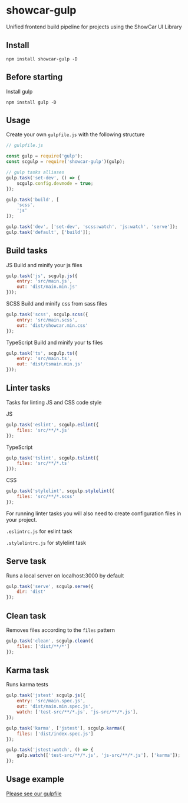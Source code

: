 # showcar-gulp

Unified frontend build pipeline for projects using the ShowCar UI Library

## Install
```
npm install showcar-gulp -D
```

## Before starting

Install gulp

```
npm install gulp -D
```

## Usage

Create your own `gulpfile.js` with the following structure

```js
// gulpfile.js

const gulp = require('gulp');
const scgulp = require('showcar-gulp')(gulp);

// gulp tasks alliases
gulp.task('set-dev', () => {
    scgulp.config.devmode = true;
});

gulp.task('build', [
    'scss',
    'js'
]);

gulp.task('dev', ['set-dev', 'scss:watch', 'js:watch', 'serve']);
gulp.task('default', ['build']);
```

## Build tasks

JS
Build and minify your js files

```js
gulp.task('js', scgulp.js({
    entry: 'src/main.js',
    out: 'dist/main.min.js'
}));
```

SCSS
Build and minify css from sass files

```js
gulp.task('scss', scgulp.scss({
    entry: 'src/main.scss',
    out: 'dist/showcar.min.css'
});
```


TypeScript
Build and minify your ts files

```js
gulp.task('ts', scgulp.ts({
    entry: 'src/main.ts',
    out: 'dist/tsmain.min.js'
}));
```

## Linter tasks

Tasks for linting JS and CSS code style

JS
```js
gulp.task('eslint', scgulp.eslint({
    files: 'src/**/*.js'
});

```
TypeScript
```js
gulp.task('tslint', scgulp.tslint({
    files: 'src/**/*.ts'
}));

```
CSS
```js
gulp.task('stylelint', scgulp.stylelint({
    files: 'src/**/*.scss'
});
```

For running linter tasks you will also need to create configuration files in your project.

`.eslintrc.js` for eslint task

`.stylelintrc.js` for stylelint task


## Serve task
Runs a local server on localhost:3000 by default

```js
gulp.task('serve', scgulp.serve({
    dir: 'dist'
});
```


## Clean task
Removes files according to the `files` pattern

```js
gulp.task('clean', scgulp.clean({
    files: ['dist/**/*']
});
```


## Karma task

Runs karma tests

```js
gulp.task('jstest' scgulp.js({
    entry: 'src/main.spec.js',
    out: 'dist/main.min.spec.js',
    watch: ['test-src/**/*.js', 'js-src/**/*.js'],
});

gulp.task('karma', ['jstest'], scgulp.karma({
    files: ['dist/index.spec.js']
});

gulp.task('jstest:watch', () => {
    gulp.watch(['test-src/**/*.js', 'js-src/**/*.js'], ['karma']);
});
```

<!--### Cross-browser testing on saucelabs

Please note, running tests on saucelabs requires `SAUCE_USERNAME` and `SAUCE_ACCESS_KEY` env variables to be set correctly.

```js
karma: {
    dependencies: ['jstest'],
    files: ['dist/index.spec.js'],
    sauceLabs: {
        startConnect: true
        // all available options are here: https://github.com/karma-runner/karma-sauce-launcher
    }
}
```-->

## Usage example

[Please see our gulpfile](./gulpfile.js)

